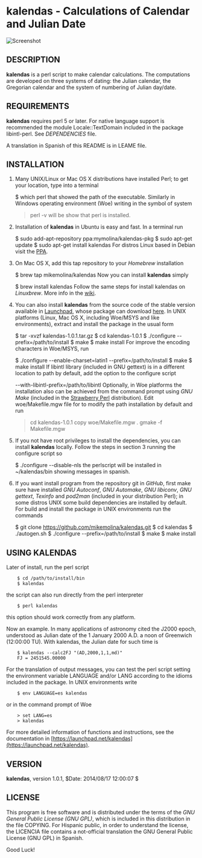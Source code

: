 kalendas - Calculations of Calendar and Julian Date
===================================================

![Screenshot](https://github.com/mikemolina/kalendas/wiki/images/01_gterm.png)

DESCRIPTION
-----------
  **kalendas** is a perl script to make calendar calculations. The
  computations are developed on three systems of dating: the Julian
  calendar, the Gregorian calendar and the system of numbering of
  Julian day/date.

REQUIREMENTS
------------
  **kalendas** requires perl 5 or later. For native language support is
  recommended the module Locale::TextDomain included in the package
  libintl-perl. See *DEPENDENCIES* file.

  A translation in Spanish of this README is in LEAME file.

INSTALLATION
------------
  1. Many UNIX/Linux or Mac OS X distributions have installed Perl;
  to get your location, type into a terminal

        $ which perl
  that showed the path of the executable. Similarly in Windows
  operating environment (Woe) writing in the symbol of system

        > perl -v
  will be show that perl is installed.

  2. Installation of **kalendas** in Ubuntu is easy and fast. In a
  terminal run

        $ sudo add-apt-repository ppa:mymolina/kalendas-pkg
        $ sudo apt-get update
        $ sudo apt-get install kalendas
  For distros Linux based in Debian visit the [PPA](https://launchpad.net/~mymolina/+archive/ubuntu/kalendas-pkg).

  3. On Mac OS X, add this tap repository to your *Homebrew* installation

        $ brew tap mikemolina/kalendas
  Now you can install **kalendas** simply

        $ brew install kalendas
  Follow the same steps for install kalendas on *Linuxbrew*. More info
  in the [wiki](https://github.com/mikemolina/kalendas/wiki/kalendas-on-homebrew).

  4. You can also install **kalendas** from the source code of the stable
  version available in [Launchpad](https://launchpad.net/kalendas),
  whose package can download [here](https://launchpad.net/kalendas/trunk/1.0.1/+download/kalendas-1.0.1.tar.gz).
  In UNIX platforms (Linux, Mac OS X, including Woe/MSYS and like
  environments), extract and install the package in the usual form

        $ tar -xvzf kalendas-1.0.1.tar.gz
        $ cd kalendas-1.0.1
        $ ./configure --prefix=/path/to/install
        $ make
        $ make install
  For improve the encoding characters in Woe/MSYS, run

        $ ./configure --enable-charset=latin1 --prefix=/path/to/install
        $ make
        $ make install
  If libintl library (included in GNU gettext) is in a different
  location to path by default, add the option to the configure script

        --with-libintl-prefix=/path/to/libintl
  Optionally, in Woe platforms the installation also can be achieved
  from the command prompt using *GNU Make* (included in the
  [Strawberry Perl](http://strawberryperl.com/) distribution). Edit
  woe/Makefile.mgw file for to modify the path installation by default
  and run

        > cd kalendas-1.0.1
        > copy woe/Makefile.mgw .
        > gmake -f Makefile.mgw
  
  5. If you not have root privileges to install the dependencies, you
  can install **kalendas** locally. Follow the steps in section 3 running
  the configure script so

        $ ./configure --disable-nls
  the perlscript will be installed in ~/kalendas/bin showing messages
  in spanish.

  6. If you want install program from the repository git in *GitHub*,
  first make sure have installed *GNU Autoconf*, *GNU Automake*, 
  *GNU libiconv*, *GNU gettext*, *Texinfo* and *pod2man* (included in your
  distribution Perl); in some distros UNIX some build dependencies are
  installed by default. For build and install the package in UNIX
  environments run the commands

        $ git clone https://github.com/mikemolina/kalendas.git
        $ cd kalendas
        $ ./autogen.sh
        $ ./configure --prefix=/path/to/install
        $ make
        $ make install

USING KALENDAS
--------------
  Later of install, run the perl script

        $ cd /path/to/install/bin
        $ kalendas

  the script can also run directly from the perl interpreter 

        $ perl kalendas

  this option should work correctly from any platform.

  Now an example. In many applications of astronomy cited the J2000
  epoch, understood as Julian date of the 1 January 2000 A.D. a noon
  of Greenwich (12:00:00 TU). With kalendas, the Julian date for such
  time is

        $ kalendas --calc2FJ "(AD,2000,1,1,md)"
        FJ = 2451545.00000

  For the translation of output messages, you can test the perl script
  setting the environment variable LANGUAGE and/or LANG according to
  the idioms included in the package. In UNIX environments write

        $ env LANGUAGE=es kalendas

  or in the command prompt of Woe

        > set LANG=es
        > kalendas

  For more detailed information of functions and instructions, see the
  documentation in [https://launchpad.net/kalendas](https://launchpad.net/kalendas). 

VERSION
-------
  **kalendas**, version 1.0.1, $Date: 2014/08/17 12:00:07 $

LICENSE
-------
  This program is free software and is distributed under the terms of
  the *GNU General Public License (GNU GPL)*, which is included in this
  distribution in the file COPYING. For Hispanic public, in order to
  understand the license, the LICENCIA file contains a not-official
  translation the GNU General Public License (GNU GPL) in Spanish.

Good Luck!

